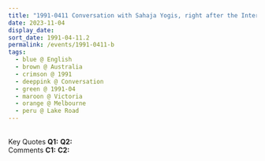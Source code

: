 ```yaml
---
title: "1991-0411 Conversation with Sahaja Yogis, right after the Interview with a Lady Journalist, Āśhram, Lake Road, Blackburne, Melbourne, Victoria, Australia"
date: 2023-11-04
display_date: 
sort_date: 1991-04-11.2
permalink: /events/1991-0411-b
tags:
  - blue @ English
  - brown @ Australia
  - crimson @ 1991
  - deeppink @ Conversation
  - green @ 1991-04
  - maroon @ Victoria
  - orange @ Melbourne
  - peru @ Lake Road
---
```


<br>

<wave-list>
  <list-title color="DarkSeaGreen" width="55">Key Quotes</list-title>
  <list-item color="BlanchedAlmond" width="280"><b>Q1:</b> <i></i></list-item>
  <list-item color="Lavender" width="280"><b>Q2:</b> <i></i></list-item>
</wave-list>

<br>

<wave-list>
  <list-title color="DarkSeaGreen" width="55">Comments</list-title>
  <list-item color="BlanchedAlmond" width="280"><b>C1:</b> <i></i></list-item>
  <list-item color="Lavender" width="280"><b>C2:</b> <i></i></list-item>
</wave-list>